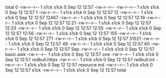 total 0
-rw-r--r-- 1 s1ck s1ck 0 Sep 12 12:57 -rw-r--r--
-rw-r--r-- 1 s1ck s1ck 0 Sep 12 12:57 1
-rw-r--r-- 1 s1ck s1ck 0 Sep 12 12:57 12
-rw-r--r-- 1 s1ck s1ck 0 Sep 12 12:57 12467
-rw-r--r-- 1 s1ck s1ck 0 Sep 12 12:57 12:19
-rw-r--r-- 1 s1ck s1ck 0 Sep 12 12:57 12:21
-rw-r--r-- 1 s1ck s1ck 0 Sep 12 12:57 12:33
-rw-r--r-- 1 s1ck s1ck 0 Sep 12 12:57 12:55
-rw-r--r-- 1 s1ck s1ck 0 Sep 12 12:57 12:56
-rw-r--r-- 1 s1ck s1ck 0 Sep 12 12:57 155
-rw-r--r-- 1 s1ck s1ck 0 Sep 12 12:57 271
-rw-r--r-- 1 s1ck s1ck 0 Sep 12 12:57 31521
-rw-r--r-- 1 s1ck s1ck 0 Sep 12 12:57 49
-rw-r--r-- 1 s1ck s1ck 0 Sep 12 12:57 60
-rw-r--r-- 1 s1ck s1ck 0 Sep 12 12:57 Sep
-rw-r--r-- 1 s1ck s1ck 0 Sep 12 12:57 basic.awk
-rw-r--r-- 1 s1ck s1ck 0 Sep 12 12:57 one
-rw-r--r-- 1 s1ck s1ck 0 Sep 12 12:57 redbull.httpx
-rw-r--r-- 1 s1ck s1ck 0 Sep 12 12:57 redbull.txt
-rw-r--r-- 1 s1ck s1ck 0 Sep 12 12:57 resource.md
-rw-r--r-- 1 s1ck s1ck 0 Sep 12 12:57 s1ck
-rw-r--r-- 1 s1ck s1ck 0 Sep 12 12:57 total
